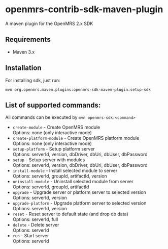 # openmrs-contrib-sdk-maven-plugin
A maven plugin for the OpenMRS 2.x SDK

## Requirements
 * Maven 3.x
 
## Installation
For installing sdk, just run: <br/>

    mvn org.openmrs.maven.plugins:openmrs-sdk-maven-plugin:setup-sdk

## List of supported commands:
All commands can be executed by `mvn openmrs-sdk:<command>`

* `create-module` - Create OpenMRS module <br/>
Options: none (only interactive mode)
* `create-platform-module` - Create OpenMRS platform module <br/>
Options: none (only interactive mode)
* `setup-platform` - Setup platform server <br/>
Options: serverId, version, dbDriver, dbUri, dbUser, dbPassword
* `setup` - Setup server with modules <br/>
Options: serverId, version, dbDriver, dbUri, dbUser, dbPassword
* `install-module` - Install selected module to server <br/>
Options: serverId, groupId, artifactId, version
* `uninstall-module` - Uninstall selected module from server <br/>
Options: serverId, groupId, artifactId
* `upgrade` - Upgrade server or platform server to selected version <br/>
Options: serverId, version
* `upgrade-platform` - Upgrade platform server to selected version <br/>
Options: serverId, version
* `reset` - Reset server to default state (and drop db data) <br/>
Options: serverId, full
* `delete` - Delete server <br/>
Options: serverId
* `run` - Start server <br/>
Options: serverId